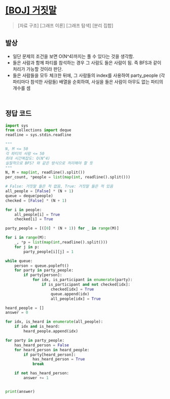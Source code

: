 # [[BOJ] 거짓말](https://www.acmicpc.net/problem/1043)

> [자료 구조] [그래프 이론] [그래프 탐색] [분리 집합]

## 발상

- 일단 문제의 조건을 보면 O(N^4)까지는 풀 수 있다는 것을 생각함.
- 들은 사람과 함께 파티를 참석하는 경우 그 사람도 들은 사람이 됨. 즉 BFS과 같이 처리가 가능할 것이라 판단.
- 들은 사람들을 모두 체크한 뒤에, 그 사람들의 index를 사용하여 party_people (각 파티마다 참석한 사람들) 배열을 순회하여, 사실을 들은 사람이 아무도 없는 파티의 개수를 셈

## <br>정답 코드

```python
import sys
from collections import deque
readline = sys.stdin.readline

"""
N, M <= 50
각 파티의 사람 <= 50
최대 시간복잡도: O(N^4)
실질적으로 BFS? 와 같은 방식으로 처리해야 할 듯
"""
N, M = map(int, readline().split())
per_count, *people = list(map(int, readline().split()))

# False: 거짓말 들은 적 없음, True: 거짓말 들은 적 있음
all_people = [False] * (N + 1)
queue = deque(people)
checked = [False] * (N + 1)

for i in people:
    all_people[i] = True
    checked[i] = True

party_people = [([0] * (N + 1)) for _ in range(M)]

for i in range(M):
    _, *p = list(map(int,readline().split()))
    for j in p:
        party_people[i][j] = 1

while queue:
    person = queue.popleft()
    for party in party_people:
        if party[person]:
            for idx, is_participant in enumerate(party):
                if is_participant and not checked[idx]:
                    checked[idx] = True
                    queue.append(idx)
                    all_people[idx] = True

heard_people = []
answer = 0

for idx, is_heard in enumerate(all_people):
    if idx and is_heard:
        heard_people.append(idx)

for party in party_people:
    has_heard_person = False
    for heard_person in heard_people:
        if party[heard_person]:
            has_heard_person = True
            break

    if not has_heard_person:
        answer += 1


print(answer)
```
